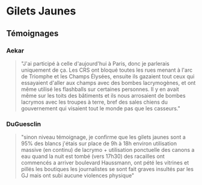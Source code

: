# Gilets Jaunes
## Témoignages

### Aekar
   > "J'ai participé à celle d'aujourd'hui à Paris, donc je parlerais uniquement de ça. Les CRS ont bloqué toutes les rues menant à l'arc de Triomphe et les Champs Élysées, ensuite ils gazaient tout ceux qui essayaient d'aller aux champs avec des bombes lacrymogènes, et ont même utilisé les flashballs sur certaines personnes. Il y en avait même sur les toits des bâtiments et ils nous arrosaient de bombes lacrymos avec les troupes à terre, bref des sales chiens du gouvernement qui visaient tout le monde pas que les casseurs."
   
### DuGuesclin
   > "sinon niveau témoignage, je confirme que les gilets jaunes sont a 95% des blancs
j'étais sur place de 9h à 18h environ
utilisation massive (en continu) de lacrymo + utilisation ponctuelle des canons a eau
quand la nuit est tombé (vers 17h30) des racailles ont commencés a arriver boulevard Haussmann, ont pété les vitrines et pillés les boutiques
les journalistes se sont fait graves insultés par les GJ mais ont subi aucune violences physique"
